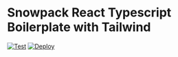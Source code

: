 # Snowpack React Typescript Boilerplate with Tailwind

[![Test](https://github.com/nexys-system/boilerplate-app-min/actions/workflows/test.yml/badge.svg)](https://github.com/nexys-system/boilerplate-app-min/actions/workflows/test.yml)
[![Deploy](https://github.com/nexys-system/boilerplate-app-min/actions/workflows/deploy.yml/badge.svg)](https://github.com/nexys-system/boilerplate-app-min/actions/workflows/deploy.yml)

